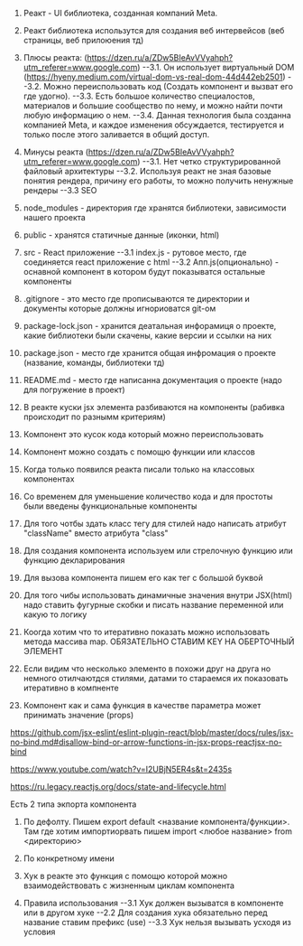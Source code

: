1. Реакт - UI библиотека, созданная компаний Meta.
2. Реакт библиотека использутся для создания веб интервейсов (веб страницы, веб прилоюения тд)
3. Плюсы реакта: (https://dzen.ru/a/ZDw5BIeAvVVyahph?utm_referer=www.google.com)
    --3.1. Он использует виртуальный DOM (https://hyeny.medium.com/virtual-dom-vs-real-dom-44d442eb2501)
    --3.2. Moжно переиспользовать код (Создать компонент и вызват его где удогно).
    --3.3. Есть большое количество специалостов, материалов и большие сообщество по нему, и можно найти почти любую информацию о нем.
    --3.4. Данная технология была созданна компанией Meta, и каждое изменения обсуждается, тестируется и только после этого заливается в общий доступ.
4. Минусы реакта (https://dzen.ru/a/ZDw5BIeAvVVyahph?utm_referer=www.google.com)
    --3.1. Нет четко структурированной файловый архитектуры
    --3.2. Используя реакт не зная базовые понятия рендера, причину его работы, то можно получить ненужные рендеры
    --3.3  SEO



1. node_modules - директория где хранятся библиотеки, зависимости нашего проекта
2. public - хранятся статичные данные (иконки, html)
3. src - React приложение
    --3.1 index.js - рутовое место, где соединяется react приложение с html
    --3.2 Апп.js(опционально) - оснавной компонент в котором будут показыватся остальные компоненты
4. .gitignore - это место где прописываются те директории и документы которые должны игнориоватся git-ом
5. package-lock.json - хранится деатальная инфорамиця о проекте, какие библиотеки были скачены, какие версии и ссылки на них
6. package.json - место где хранится общая инфромация о проекте (название, команды, библиотеки тд)
7. README.md - место где написанна документация о проекте (надо для погружение в проект)


1. В реакте куски jsx элемента разбиваются на компоненты (рабивка происходит по разнымм критериям)
2. Компонент это кусок кода который можно переиспользовать
3. Компонент можно создать с помощю функции или классов
4. Когда только появился реакта писали только на классовых компонентах
5. Со временем для уменьшение количество кода и для простоты были введены функциональные компоненты
6. Для того чотбы здать класс тегу для стилей надо написать атрибут "className" вместо атрибута "class"
7. Для создания компонента используем или стрелочную функцию или функцию декларирования
8. Для вызова компонента пишем его как тег с большой буквой
9. Для того чибы использовать динамичные значения внутри JSX(html) надо ставить фугурные скобки и писать название переменной или какую то логику
10. Коогда хотим что то итеративно показать можно использовать метода массива map. ОБЯЗАТЕЛЬНО СТАВИМ KEY НА ОБЕРТОЧНЫЙ ЭЛЕМЕНТ
11. Если видим что несколько элементо в похожи друг на друга но немного отилчаютдся стилями, датами то стараемся их показовать итеративно в компненте
12. Компонент как и сама функция в качестве параметра может принимать значение (props)




https://github.com/jsx-eslint/eslint-plugin-react/blob/master/docs/rules/jsx-no-bind.md#disallow-bind-or-arrow-functions-in-jsx-props-reactjsx-no-bind

https://www.youtube.com/watch?v=I2UBjN5ER4s&t=2435s


https://ru.legacy.reactjs.org/docs/state-and-lifecycle.html



Есть 2 типа экпорта компонента

1. По дефолту. Пишем export default <название компонента/функции>. Там где хотим импортиорвать пишем import <любое название> from <директорию>
2. По конкретному имени



1. Хук в реакте это функция с помощю которой можно взаимодействовать с жизненным циклам компонента
2. Правила использования
    --3.1 Хук должен вызыватся в компоненте или в другом хуке
    --2.2 Для создания хука обязательно перед название ставим префикс (use)
    --3.3 Хук нельзя вызывать усходя из условия